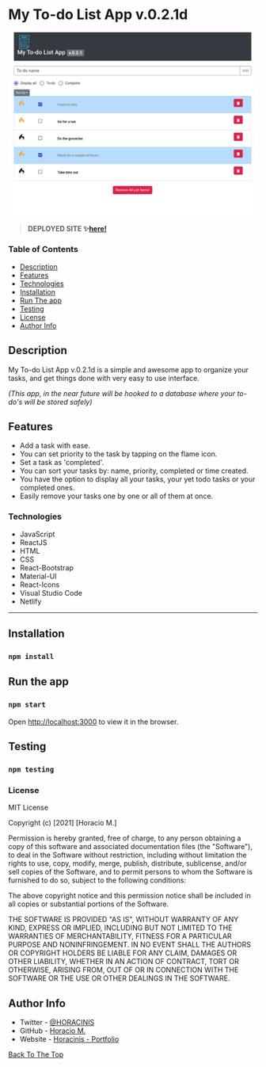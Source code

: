 # My To-do List App v.0.2.1d

![to-do list screenshot]('/../public/assets/todoImg.png)

> **DEPLOYED SITE ✨[here!](https://horacinis-todo.netlify.app/)**

### Table of Contents

  - [Description](#description)
  - [Features](#features)
  - [Technologies](#technologies)
  - [Installation](#installation)
  - [Run The app](#run-the-app)
  - [Testing](#testing)
  - [License](#license)
  - [Author Info](#author-info)
## Description
My To-do List App v.0.2.1d is a simple and awesome app to organize your tasks, and get things done with very easy to use interface. 

*(This app, in the near future will be hooked to a database where your to-do's will be stored safely)*

## Features
- Add a task with ease.
- You can set priority to the task by tapping on the flame icon.
- Set a task as 'completed'.
- You can sort your tasks by: name, priority, completed or time created.
- You have the option to display all your tasks, your yet todo tasks or your completed ones.
- Easily remove your tasks one by one or all of them at once.

### Technologies
- JavaScript
- ReactJS
- HTML
- CSS
- React-Bootstrap
- Material-UI
- React-Icons
- Visual Studio Code
- Netlify

---
## Installation
### `npm install` 

## Run the app
### `npm start`
Open [http://localhost:3000](http://localhost:3000) to view it in the browser.

## Testing
### `npm testing`

### License

MIT License

Copyright (c) [2021] [Horacio M.]

Permission is hereby granted, free of charge, to any person obtaining a copy
of this software and associated documentation files (the "Software"), to deal
in the Software without restriction, including without limitation the rights
to use, copy, modify, merge, publish, distribute, sublicense, and/or sell
copies of the Software, and to permit persons to whom the Software is
furnished to do so, subject to the following conditions:

The above copyright notice and this permission notice shall be included in all
copies or substantial portions of the Software.

THE SOFTWARE IS PROVIDED "AS IS", WITHOUT WARRANTY OF ANY KIND, EXPRESS OR
IMPLIED, INCLUDING BUT NOT LIMITED TO THE WARRANTIES OF MERCHANTABILITY,
FITNESS FOR A PARTICULAR PURPOSE AND NONINFRINGEMENT. IN NO EVENT SHALL THE
AUTHORS OR COPYRIGHT HOLDERS BE LIABLE FOR ANY CLAIM, DAMAGES OR OTHER
LIABILITY, WHETHER IN AN ACTION OF CONTRACT, TORT OR OTHERWISE, ARISING FROM,
OUT OF OR IN CONNECTION WITH THE SOFTWARE OR THE USE OR OTHER DEALINGS IN THE
SOFTWARE.
## Author Info

- Twitter - [@HORACINIS](https://twitter.com/horacinis)
- GitHub - [Horacio M.](https://www.linkedin.com/in/horacio-moran-837a891b4/)
- Website - [Horacinis - Portfolio](https://horacinisdev.netlify.app/)

[Back To The Top](#my-to-do-list-app-v.0.2.1d)
